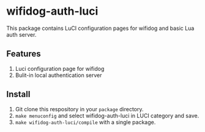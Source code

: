 # wifidog-auth-luci
This package contains LuCI configuration pages for wifidog and basic Lua auth server.

## Features
1. Luci configuration page for wifidog
2. Bulit-in local authentication server

## Install
1. Git clone this respository in your `package` directory.
2. `make menuconfig` and select wifidog-auth-luci in LUCI category and save.
3. `make wifidog-auth-luci/compile` with a single package.
